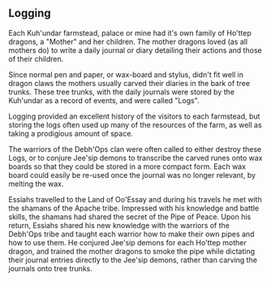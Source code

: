 ## Logging

Each Kuh'undar farmstead, palace or mine had it's own family of Ho'ttep dragons, a "Mother" and her children. 
The mother dragons loved (as all mothers do) to write a daily journal or diary detailing their actions and those of their children. 

Since normal pen and paper, or wax-board and stylus, didn't fit well in dragon claws the mothers usually carved their diaries in the bark of tree trunks. 
These tree trunks, with the daily journals were stored by the Kuh'undar as a record of events, and were called "Logs". 

Logging provided an excellent history of the visitors to each farmstead, but storing the logs often used up many of the resources of the farm, as well as taking a prodigious amount of space. 

The warriors of the Debh'Ops clan were often called to either destroy these Logs, or to conjure Jee'sip demons to transcribe the carved runes onto wax boards so that they could be stored in a more compact form. Each wax board could easily be re-used once the journal was no longer relevant, by melting the wax.

Essiahs travelled to the Land of Oo'Essay and during his travels he met with the shamans of the Apache tribe. Impressed with his knowledge and battle skills, the shamans had shared the secret of the Pipe of Peace. 
Upon his return, Essiahs shared his new knowledge with the warriors of the Debh'Ops tribe and taught each warrior how to make their own pipes and how to use them. 
He conjured Jee'sip demons for each Ho'ttep mother dragon, and trained the mother dragons to smoke the pipe while dictating their journal entries directly to the Jee'sip demons, rather than carving the journals onto tree trunks. 
